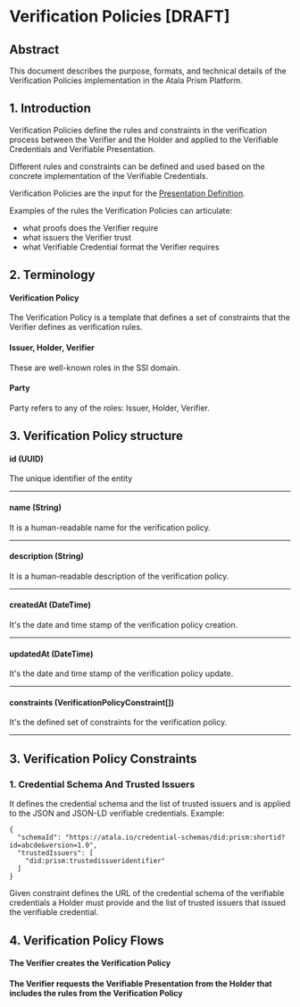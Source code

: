 # Verification Policies [DRAFT]

## Abstract
This document describes the purpose, formats, and technical details of the Verification Policies implementation in the Atala Prism Platform.

## 1. Introduction
Verification Policies define the rules and constraints in the verification process between the Verifier and the Holder and applied to the Verifiable Credentials and Verifiable Presentation.

Different rules and constraints can be defined and used based on the concrete implementation of the Verifiable Credentials.

Verification Policies are the input for the [Presentation Definition](https://identity.foundation/presentation-exchange/spec/v2.0.0/#presentation-definition). 

Examples of the rules the Verification Policies can articulate:
- what proofs does the Verifier require
- what issuers the Verifier trust
- what Verifiable Credential format the Verifier requires

## 2. Terminology
#### Verification Policy
The Verification Policy is a template that defines a set of constraints that the Verifier defines as verification rules.

#### Issuer, Holder, Verifier
These are well-known roles in the SSI domain.

#### Party
Party refers to any of the roles: Issuer, Holder, Verifier.

## 3. Verification Policy structure
#### id (UUID)
The unique identifier of the entity

---
#### name (String)
It is a human-readable name for the verification policy.

---
#### description (String)
It is a human-readable description of the verification policy.

---
#### createdAt (DateTime)
It's the date and time stamp of the verification policy creation.

---
#### updatedAt (DateTime)
It's the date and time stamp of the verification policy update.

---
#### constraints (VerificationPolicyConstraint[])
It's the defined set of constraints for the verification policy.

---

## 3. Verification Policy Constraints
### 1. Credential Schema And Trusted Issuers
It defines the credential schema and the list of trusted issuers and is
applied to the JSON and JSON-LD verifiable credentials.
Example:
```
{
  "schemaId": "https://atala.io/credential-schemas/did:prism:shortid?id=abcde&version=1.0",
  "trustedIssuers": [
    "did:prism:trustedissueridentifier"
  ]
}
```
Given constraint defines the URL of the credential schema of the verifiable credentials a Holder must provide and the list of trusted issuers that issued the verifiable credential.

## 4. Verification Policy Flows
#### The Verifier creates the Verification Policy

#### The Verifier requests the Verifiable Presentation from the Holder that includes the rules from the Verification Policy
